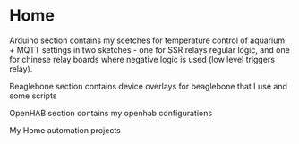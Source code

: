 Home
====
Arduino section contains my scetches for temperature control of aquarium + MQTT settings in two sketches - one for SSR relays regular logic, and one for chinese relay boards where negative logic is used (low level triggers relay).

Beaglebone section contains device overlays for beaglebone that I use and some scripts

OpenHAB section contains my openhab configurations



My Home automation projects
